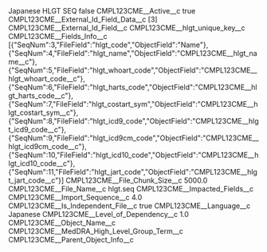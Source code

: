 <?xml version="1.0" encoding="UTF-8"?>
<CustomMetadata xmlns="http://soap.sforce.com/2006/04/metadata" xmlns:xsi="http://www.w3.org/2001/XMLSchema-instance" xmlns:xsd="http://www.w3.org/2001/XMLSchema">
    <label>Japanese HLGT SEQ</label>
    <protected>false</protected>
    <values>
        <field>CMPL123CME__Active__c</field>
        <value xsi:type="xsd:boolean">true</value>
    </values>
    <values>
        <field>CMPL123CME__External_Id_Field_Data__c</field>
        <value xsi:type="xsd:string">[3]</value>
    </values>
    <values>
        <field>CMPL123CME__External_Id_Field__c</field>
        <value xsi:type="xsd:string">CMPL123CME__hlgt_unique_key__c</value>
    </values>
    <values>
        <field>CMPL123CME__Fields_Info__c</field>
        <value xsi:type="xsd:string">[{&quot;SeqNum&quot;:3,&quot;FileField&quot;:&quot;hlgt_code&quot;,&quot;ObjectField&quot;:&quot;Name&quot;},
{&quot;SeqNum&quot;:4,&quot;FileField&quot;:&quot;hlgt_name&quot;,&quot;ObjectField&quot;:&quot;CMPL123CME__hlgt_name__c&quot;},
{&quot;SeqNum&quot;:5,&quot;FileField&quot;:&quot;hlgt_whoart_code&quot;,&quot;ObjectField&quot;:&quot;CMPL123CME__hlgt_whoart_code__c&quot;},
{&quot;SeqNum&quot;:6,&quot;FileField&quot;:&quot;hlgt_harts_code&quot;,&quot;ObjectField&quot;:&quot;CMPL123CME__hlgt_harts_code__c&quot;},
{&quot;SeqNum&quot;:7,&quot;FileField&quot;:&quot;hlgt_costart_sym&quot;,&quot;ObjectField&quot;:&quot;CMPL123CME__hlgt_costart_sym__c&quot;},
{&quot;SeqNum&quot;:8,&quot;FileField&quot;:&quot;hlgt_icd9_code&quot;,&quot;ObjectField&quot;:&quot;CMPL123CME__hlgt_icd9_code__c&quot;},
{&quot;SeqNum&quot;:9,&quot;FileField&quot;:&quot;hlgt_icd9cm_code&quot;,&quot;ObjectField&quot;:&quot;CMPL123CME__hlgt_icd9cm_code__c&quot;},
{&quot;SeqNum&quot;:10,&quot;FileField&quot;:&quot;hlgt_icd10_code&quot;,&quot;ObjectField&quot;:&quot;CMPL123CME__hlgt_icd10_code__c&quot;},
{&quot;SeqNum&quot;:11,&quot;FileField&quot;:&quot;hlgt_jart_code&quot;,&quot;ObjectField&quot;:&quot;CMPL123CME__hlgt_jart_code__c&quot;}]</value>
    </values>
    <values>
        <field>CMPL123CME__File_Chunk_Size__c</field>
        <value xsi:type="xsd:double">5000.0</value>
    </values>
    <values>
        <field>CMPL123CME__File_Name__c</field>
        <value xsi:type="xsd:string">hlgt.seq</value>
    </values>
    <values>
        <field>CMPL123CME__Impacted_Fields__c</field>
        <value xsi:nil="true"/>
    </values>
    <values>
        <field>CMPL123CME__Import_Sequence__c</field>
        <value xsi:type="xsd:double">4.0</value>
    </values>
    <values>
        <field>CMPL123CME__Is_Independent_File__c</field>
        <value xsi:type="xsd:boolean">true</value>
    </values>
    <values>
        <field>CMPL123CME__Language__c</field>
        <value xsi:type="xsd:string">Japanese</value>
    </values>
    <values>
        <field>CMPL123CME__Level_of_Dependency__c</field>
        <value xsi:type="xsd:double">1.0</value>
    </values>
    <values>
        <field>CMPL123CME__Object_Name__c</field>
        <value xsi:type="xsd:string">CMPL123CME__MedDRA_High_Level_Group_Term__c</value>
    </values>
    <values>
        <field>CMPL123CME__Parent_Object_Info__c</field>
        <value xsi:nil="true"/>
    </values>
</CustomMetadata>

